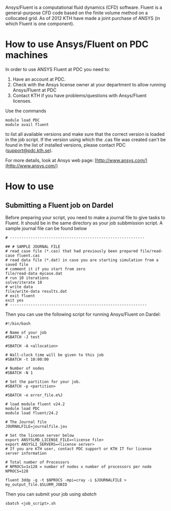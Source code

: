 Ansys/Fluent is a computational fluid dynamics (CFD) software. Fluent is a general-purpose CFD code based on the finite volume method on a collocated grid.   As of 2012 KTH have made a joint purchase of ANSYS (in which Fluent is one component).

# How to use Ansys/Fluent on PDC machines
In order to use ANSYS Fluent at PDC you need to:
1. Have an account at PDC.
2. Check with the Ansys license owner at your department to allow running Ansys/Fluent at PDC
3. Contact KTH if you have problems/questions with Ansys/Fluent licenses.

Use the  commands
```
module load PDC
module avail fluent
```
to list all available versions and make sure that the correct version is loaded in the job script. If the version using which the .cas file was created can't be found in the list of installed versions, please contact PDC (support@pdc.kth.se).

For more details, look at Ansys web page:
[http://www.ansys.com/](http://www.ansys.com/)


# How to use


## Submitting a Fluent job on Dardel
Before preparing your script, you need to make a journal file to give tasks to Fluent. It should be in the same directory as your job subbmission script. A sample journal file can be found below
```
# -----------------------------------------------------------

## # SAMPLE JOURNAL FILE
# read case file (*.cas) that had previously been prepared file/read-case fluent.cas
# read data file (*.dat) in case you are starting simulation from a saved file
# comment it if you start from zero
file/read-data mycase.dat
# run 10 iterations
solve/iterate 10
# write data
file/write-data results.dat
# exit fluent
exit yes
# ------------------------------------------------------------
```
Then you can use the following script for running Ansys/Fluent on Dardel:
```
#!/bin/bash 

# Name of your job
#SBATCH -J test

#SBATCH -A <allocation>

# Wall-clock time will be given to this job
#SBATCH -t 10:00:00

# Number of nodes
#SBATCH -N 1

# Set the partition for your job. 
#SBATCH -p <partition>

#SBATCH -e error_file.e%J

# load module fluent v24.2
module load PDC
module load fluent/24.2

# The Journal file
JOURNALFILE=journalfile.jou

# Set the license server below
export ANSYSLMD_LICENSE_FILE=<license file>
export ANSYSLI_SERVERS=<license server>
# If you are KTH user, contact PDC support or KTH IT for license server information

# Total number of Processors
# NPROCS=1x128 = number of nodes x number of processors per node
NPROCS=128

fluent 3ddp -g -t $NPROCS -mpi=cray -i $JOURNALFILE > my_output_file.$SLURM_JOBID

```

Then you can submit your job using *sbatch*
```
sbatch <job_script>.sh
```

